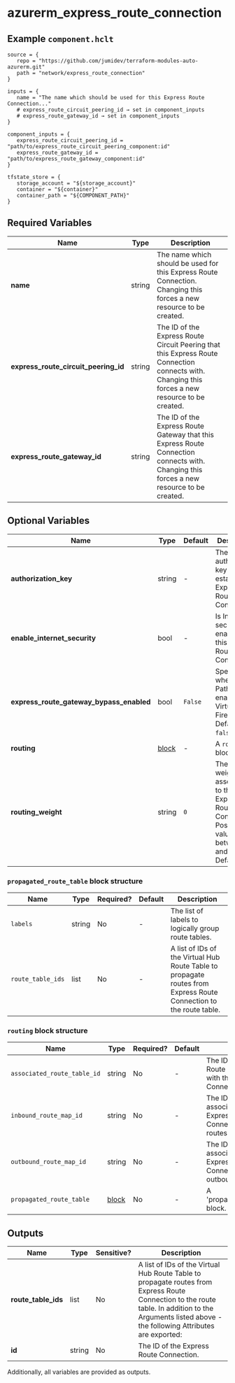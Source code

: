 # azurerm_express_route_connection



## Example `component.hclt`

```hcl
source = {
   repo = "https://github.com/jumidev/terraform-modules-auto-azurerm.git"   
   path = "network/express_route_connection"   
}

inputs = {
   name = "The name which should be used for this Express Route Connection..."   
   # express_route_circuit_peering_id → set in component_inputs
   # express_route_gateway_id → set in component_inputs
}

component_inputs = {
   express_route_circuit_peering_id = "path/to/express_route_circuit_peering_component:id"   
   express_route_gateway_id = "path/to/express_route_gateway_component:id"   
}

tfstate_store = {
   storage_account = "${storage_account}"   
   container = "${container}"   
   container_path = "${COMPONENT_PATH}"   
}

```

## Required Variables

| Name | Type |  Description |
| ---- | --------- |  ----------- |
| **name** | string |  The name which should be used for this Express Route Connection. Changing this forces a new resource to be created. | 
| **express_route_circuit_peering_id** | string |  The ID of the Express Route Circuit Peering that this Express Route Connection connects with. Changing this forces a new resource to be created. | 
| **express_route_gateway_id** | string |  The ID of the Express Route Gateway that this Express Route Connection connects with. Changing this forces a new resource to be created. | 

## Optional Variables

| Name | Type |  Default  |  Description |
| ---- | --------- |  ----------- | ----------- |
| **authorization_key** | string |  -  |  The authorization key to establish the Express Route Connection. | 
| **enable_internet_security** | bool |  -  |  Is Internet security enabled for this Express Route Connection? | 
| **express_route_gateway_bypass_enabled** | bool |  `False`  |  Specified whether Fast Path is enabled for Virtual Wan Firewall Hub. Defaults to `false`. | 
| **routing** | [block](#routing-block-structure) |  -  |  A `routing` block. | 
| **routing_weight** | string |  `0`  |  The routing weight associated to the Express Route Connection. Possible value is between `0` and `32000`. Defaults to `0`. | 

### `propagated_route_table` block structure

| Name | Type | Required? | Default | Description |
| ---- | ---- | --------- | ------- | ----------- |
| `labels` | string | No | - | The list of labels to logically group route tables. |
| `route_table_ids` | list | No | - | A list of IDs of the Virtual Hub Route Table to propagate routes from Express Route Connection to the route table. |

### `routing` block structure

| Name | Type | Required? | Default | Description |
| ---- | ---- | --------- | ------- | ----------- |
| `associated_route_table_id` | string | No | - | The ID of the Virtual Hub Route Table associated with this Express Route Connection. |
| `inbound_route_map_id` | string | No | - | The ID of the Route Map associated with this Express Route Connection for inbound routes. |
| `outbound_route_map_id` | string | No | - | The ID of the Route Map associated with this Express Route Connection for outbound routes. |
| `propagated_route_table` | [block](#propagated_route_table-block-structure) | No | - | A 'propagated_route_table' block. |



## Outputs

| Name | Type | Sensitive? | Description |
| ---- | ---- | --------- | --------- |
| **route_table_ids** | list | No  | A list of IDs of the Virtual Hub Route Table to propagate routes from Express Route Connection to the route table. In addition to the Arguments listed above - the following Attributes are exported: | 
| **id** | string | No  | The ID of the Express Route Connection. | 

Additionally, all variables are provided as outputs.
